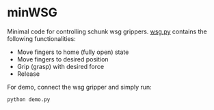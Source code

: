 # minWSG
Minimal code for controlling schunk wsg grippers. [wsg.py](wsg.py) contains the following functionalities:
- Move fingers to home (fully open) state
- Move fingers to desired position
- Grip (grasp) with desired force
- Release

For demo, connect the wsg gripper and simply run:
```
python demo.py
```

